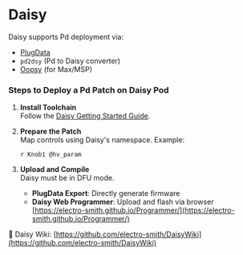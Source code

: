 # Daisy

Daisy supports Pd deployment via:
- [PlugData](https://plugdata.org)
- `pd2dsy` (Pd to Daisy converter)
- [Oopsy](https://github.com/electro-smith/oopsy) (for Max/MSP)

### Steps to Deploy a Pd Patch on Daisy Pod

1. **Install Toolchain**  
   Follow the [Daisy Getting Started Guide](https://github.com/electro-smith/DaisyWiki/wiki/Getting-Started).

2. **Prepare the Patch**  
   Map controls using Daisy's namespace. Example:
   ```
   r Knob1 @hv_param
   ```

3. **Upload and Compile**  
   Daisy must be in DFU mode.
   - **PlugData Export**: Directly generate firmware
   - **Daisy Web Programmer**: Upload and flash via browser  
     [https://electro-smith.github.io/Programmer/](https://electro-smith.github.io/Programmer/)

📎 Daisy Wiki: [https://github.com/electro-smith/DaisyWiki](https://github.com/electro-smith/DaisyWiki)
